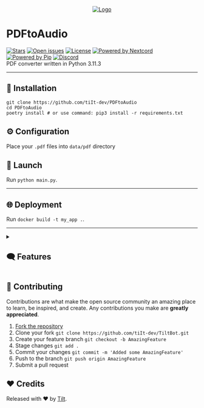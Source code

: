 <div align="center">

[![Logo](https://i.ytimg.com/vi/H4x9n4Dm8TE/maxresdefault.jpg)](https://tiltbot.ru/)
</div>

# PDFtoAudio
[![Stars](https://custom-icon-badges.demolab.com/github/stars/tiIt-dev/PDFtoAudio?logo=star)](https://github.com/tiIt-dev/PDFtoAudio/stargazers)
[![Open issues](https://custom-icon-badges.demolab.com/github/issues-raw/tiIt-dev/PDFtoAudio?logo=issue)](https://github.com/tiIt-dev/TiltBot/issues)
[![License](https://custom-icon-badges.demolab.com/github/license/tiIt-dev/PDFtoAudio?logo=law)](https://github.com/DenverCoder1/custom-icon-badges/blob/main/LICENSE?rgh-link-date=2023-03-15T18%3A10%3A26Z "license MIT")
[![Powered by Nextcord](https://custom-icon-badges.herokuapp.com/badge/-Powered%20by%20Loguru-0d1620?logo=loguru)](https://github.com/nextcord/nextcord "Powered by Nextcord")
[![Powered by Pip](https://custom-icon-badges.herokuapp.com/badge/-Powered%20by%20Poetry-0d1620?logo=poetry)](https://python-poetry.org "Powered by Poetry")
[![Discord](https://custom-icon-badges.demolab.com/discord/957236693587591168?color=7289DA&logo=comments&label=discord&logoColor=white)](https://discord.com/invite/TU9TcQBCaX
"Official discord Server") \
PDF converter written in Python 3.11.3 
___

## 🧩 Installation
```
git clone https://github.com/tiIt-dev/PDFtoAudio 
cd PDFtoAudio
poetry install # or use command: pip3 install -r requirements.txt
```

## ⚙ Configuration
Place your `.pdf` files into `data/pdf` directory

## 🚀 Launch
Run `python main.py`.

___

## 🌐 Deployment
Run `docker build -t my_app .`.

___

<details>
  <summary><h2>🗨 Features</h2></summary>
  <br>

  ### 📒 Logs
  - [X] **`This project uses convenient logging from loguru`**
  ### 🗃️ Dataclasses
  - [X] **`This project uses dataclasses for ease of use.`**

  ### 🧪 Tests
- [X] **`This project has a test unit`**


</details>

## 🤝 Contributing

Contributions are what make the open source community an amazing place to learn, be inspired, and create. 
Any contributions you make are **greatly appreciated**.

1. [Fork the repository](https://github.com/tiIt-dev/PDFtoAudio/fork)
2. Clone your fork `git clone https://github.com/tiIt-dev/TiltBot.git`
3. Create your feature branch `git checkout -b AmazingFeature`
4. Stage changes `git add .`
5. Commit your changes `git commit -m 'Added some AmazingFeature'`
6. Push to the branch `git push origin AmazingFeature`
7. Submit a pull request

## ❤️ Credits

Released with ❤️ by [Tilt](https://github.com/tiIt-dev).
